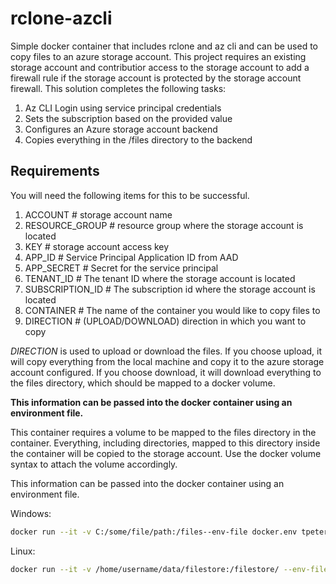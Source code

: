# rclone-azcli

Simple docker container that includes rclone and az cli and can be used to copy files to an azure storage account. This project requires an existing storage account and contributior access to the storage account to add a firewall rule if the storage account is protected by the storage account firewall. This solution completes the following tasks:

1. Az CLI Login using service principal credentials
2. Sets the subscription based on the provided value
3. Configures an Azure storage account backend
4. Copies everything in the /files directory to the backend

## Requirements

You will need the following items for this to be successful.

1. ACCOUNT # storage account name
2. RESOURCE_GROUP # resource group where the storage account is located
3. KEY # storage account access key
4. APP_ID # Service Principal Application ID from AAD
5. APP_SECRET # Secret for the service principal
6. TENANT_ID # The tenant ID where the storage account is located
7. SUBSCRIPTION_ID # The subscription id where the storage account is located
8. CONTAINER # The name of the container you would like to copy files to
9. DIRECTION # (UPLOAD/DOWNLOAD) direction in which you want to copy

*DIRECTION* is used to upload or download the files. If you choose upload, it will copy everything from the local machine and copy it to the azure storage account configured. If you choose download, it will download everything to the files directory, which should be mapped to a docker volume.

**This information can be passed into the docker container using an environment file.**

This container requires a volume to be mapped to the files directory in the container. Everything, including directories, mapped to this directory inside the container will be copied to the storage account. Use the docker volume syntax to attach the volume accordingly.

This information can be passed into the docker container using an environment file.

Windows:
```bash
docker run --it -v C:/some/file/path:/files--env-file docker.env tpeterson66/rclone-azcli "bash copy.sh"
```

Linux:
```bash
docker run --it -v /home/username/data/filestore:/filestore/ --env-file docker.env tpeterson66/rclone-azcli bash copy.sh
```
